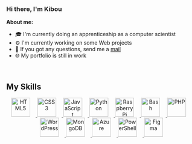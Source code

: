 ### Hi there, I'm Kibou

**About me:**

- 🎓 I'm currently doing an apprenticeship as a computer scientist  
- ⚙️ I'm currently working on some Web projects  
- 💭 If you got any questions, send me a [mail](mailto:kibouakari@proton.me)  
- 🌐 My portfolio is still in work  

<br/>  

## My Skills  
<p align="center">
  <a href="https://en.wikipedia.org/wiki/HTML5" target="_blank">
    <img src="https://profilinator.rishav.dev/skills-assets/html5-original-wordmark.svg" alt="HTML5" height="50" style="margin-right: 15px;" />
  </a>
  <a href="https://www.w3schools.com/css/" target="_blank">
    <img src="https://profilinator.rishav.dev/skills-assets/css3-original-wordmark.svg" alt="CSS3" height="50" style="margin-right: 15px;" />
  </a>
  <a href="https://www.javascript.com/" target="_blank">
    <img src="https://profilinator.rishav.dev/skills-assets/javascript-original.svg" alt="JavaScript" height="50" style="margin-right: 15px;" />
  </a>
  <a href="https://www.python.org/" target="_blank">
    <img src="https://profilinator.rishav.dev/skills-assets/python-original.svg" alt="Python" height="50" style="margin-right: 15px;" />
  </a>
  <a href="https://www.raspberrypi.org/" target="_blank">
    <img src="https://profilinator.rishav.dev/skills-assets/raspberrypi.png" alt="Raspberry Pi" height="50" style="margin-right: 15px;" />
  </a>
  <a href="https://www.gnu.org/software/bash/" target="_blank">
    <img src="https://upload.wikimedia.org/wikipedia/commons/thumb/8/82/Gnu-bash-logo.svg/1200px-Gnu-bash-logo.svg.png" alt="Bash" height="50" style="margin-right: 15px;" />
  </a>
  <a href="https://www.php.net/" target="_blank">
    <img src="https://profilinator.rishav.dev/skills-assets/php-original.svg" alt="PHP" height="50" style="margin-right: 15px;" />
  </a>
  <a href="https://wordpress.com/" target="_blank">
    <img src="https://profilinator.rishav.dev/skills-assets/wordpress.png" alt="WordPress" height="50" style="margin-right: 15px;" />
  </a>
  <a href="https://www.mongodb.com/" target="_blank">
    <img src="https://profilinator.rishav.dev/skills-assets/mongodb-original-wordmark.svg" alt="MongoDB" height="50" style="margin-right: 15px;" />
  </a>
  <a href="https://azure.microsoft.com/en-in/" target="_blank">
    <img src="https://profilinator.rishav.dev/skills-assets/microsoft_azure-icon.svg" alt="Azure" height="50" style="margin-right: 15px;" />
  </a>
  <a href="https://docs.microsoft.com/en-us/powershell/" target="_blank">
    <img src="https://profilinator.rishav.dev/skills-assets/powershell.png" alt="PowerShell" height="50" style="margin-right: 15px;" />
  </a>
  <a href="https://www.figma.com/" target="_blank">
    <img src="https://profilinator.rishav.dev/skills-assets/figma-icon.svg" alt="Figma" height="50" />
  </a>
</p>
<br />
